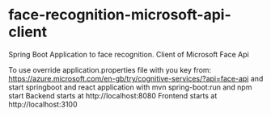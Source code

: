 # face-recognition-microsoft-api-client
Spring Boot Application to face recognition. Client of Microsoft Face Api

To use override application.properties file with you key from:
https://azure.microsoft.com/en-gb/try/cognitive-services/?api=face-api
and start springboot  and react application with
 mvn spring-boot:run and npm start
Backend starts at http://localhost:8080
Frontend starts at http://localhost:3100
